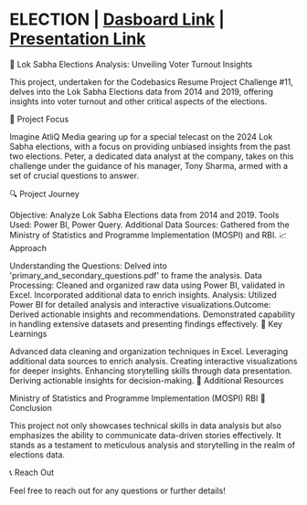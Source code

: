# ELECTION | [Dasboard Link](https://app.powerbi.com/view?r=eyJrIjoiYTI0ZDYzNWUtOGM4Yi00NDkwLWFiOWItNmZkMjAyMjc5ZmZkIiwidCI6ImMzZTI1MGExLTVkYzAtNGFlMS04MDNkLTgwN2FlZjE2YjM4MyJ9&pageName=eccba23dbfcf80dffeff) | [Presentation Link](https://github.com/Basakrana/Good-Cab/blob/main/good%20cab.pdf)


🚀 Lok Sabha Elections Analysis: Unveiling Voter Turnout Insights

This project, undertaken for the Codebasics Resume Project Challenge #11, delves into the Lok Sabha Elections data from 2014 and 2019, offering insights into voter turnout and other critical aspects of the elections.

🎯 Project Focus

Imagine AtliQ Media gearing up for a special telecast on the 2024 Lok Sabha elections, with a focus on providing unbiased insights from the past two elections. Peter, a dedicated data analyst at the company, takes on this challenge under the guidance of his manager, Tony Sharma, armed with a set of crucial questions to answer.

🔍 Project Journey

Objective: Analyze Lok Sabha Elections data from 2014 and 2019. Tools Used: Power BI, Power Query. Additional Data Sources: Gathered from the Ministry of Statistics and Programme Implementation (MOSPI) and RBI. 📈 Approach

Understanding the Questions: Delved into 'primary_and_secondary_questions.pdf' to frame the analysis. Data Processing: Cleaned and organized raw data using Power BI, validated in Excel. Incorporated additional data to enrich insights. Analysis: Utilized Power BI for detailed analysis and interactive visualizations.Outcome: Derived actionable insights and recommendations. Demonstrated capability in handling extensive datasets and presenting findings effectively. 🧠 Key Learnings

Advanced data cleaning and organization techniques in Excel. Leveraging additional data sources to enrich analysis. Creating interactive visualizations for deeper insights. Enhancing storytelling skills through data presentation. Deriving actionable insights for decision-making. 🔗 Additional Resources

Ministry of Statistics and Programme Implementation (MOSPI) RBI 🔑 Conclusion

This project not only showcases technical skills in data analysis but also emphasizes the ability to communicate data-driven stories effectively. It stands as a testament to meticulous analysis and storytelling in the realm of elections data.

📞 Reach Out

Feel free to reach out for any questions or further details!
